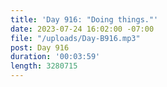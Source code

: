 ```yaml
---
title: 'Day 916: "Doing things."'
date: 2023-07-24 16:02:00 -07:00
file: "/uploads/Day-B916.mp3"
post: Day 916
duration: '00:03:59'
length: 3280715
---
```


